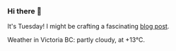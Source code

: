 ### Hi there :wave:

It's Tuesday! I might be crafting a fascinating [blog post](https://benjaminwuethrich.dev).

Weather in Victoria BC: partly cloudy, at +13°C.
